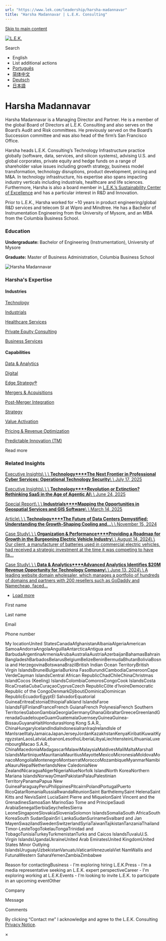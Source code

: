 ```yaml
---
url: "https://www.lek.com/leadership/harsha-madannavar"
title: "Harsha Madannavar | L.E.K. Consulting"
---
```


[Skip to main content](https://www.lek.com/leadership/harsha-madannavar#main-content)

[![L.E.K.](https://www.lek.com/themes/lek/images/new-logo.svg)](https://www.lek.com/ "L.E.K.")

Search

- English
- List additional actions
- [Português](https://www.lek.com/pt-br/lek-brazil)
- [简体中文](https://www.lek.com/zh-hant/lek-china)
- [Deutsch](https://www.lek.com/de/lek-germany)
- [日本語](https://www.lek.com/ja/lek-japan)

# Harsha Madannavar

Harsha Madannavar is a Managing Director and Partner. He is a member of the global Board of Directors at L.E.K. Consulting and also serves on the Board’s Audit and Risk committees. He previously served on the Board’s Succession committee and was also head of the firm’s San Francisco Office.

Harsha heads L.E.K. Consulting’s Technology Infrastructure practice globally (software, data, services, and silicon systems), advising U.S. and global corporates, private equity and hedge funds on a range of shareholder value issues including growth strategy, business model transformation, technology disruptions, product development, pricing and M&A. In technology infrastructure, his expertise also spans impacting industry verticals including industrials, healthcare and life sciences. Furthermore, Harsha is also a board member in [L.E.K.’s Sustainability Center of Excellence](https://www.lek.com/insights/sustainability-centre-excellence) and has a particular interest in R&D and Innovation.

Prior to L.E.K., Harsha worked for ~10 years in product engineering/global R&D services and telecom SI at Wipro and Mindtree. He has a Bachelor of Instrumentation Engineering from the University of Mysore, and an MBA from the Columbia Business School.

### Education

**Undergraduate:** Bachelor of Engineering (Instrumentation), University of Mysore

**Graduate:** Master of Business Administration, Columbia Business School

![Harsha Madannavar](https://www.lek.com/sites/default/files/profile-images/LEK_Leader_Profile_Harsha_Madannavar.jpg)

### Harsha's Expertise

#### Industries

[Technology](https://www.lek.com/industries/technology)

[Industrials](https://www.lek.com/industries/industrials)

[Healthcare Services](https://www.lek.com/industries/healthcare-services)

[Private Equity Consulting](https://www.lek.com/industries/private-equity-pe)

[Business Services](https://www.lek.com/industries/business-services)

#### Capabilities

[Data & Analytics](https://www.lek.com/capabilities/data-analytics)

[Digital](https://www.lek.com/capabilities/digital)

[Edge Strategy®](https://www.lek.com/capabilities/strategy/edge-strategyr)

[Mergers & Acquisitions](https://www.lek.com/capabilities/mergers-acquisitions)

[Post-Merger Integration](https://www.lek.com/capabilities/organizational-strategy/post-merger-integration-pmi)

[Strategy](https://www.lek.com/capabilities/strategy)

[Value Activation](https://www.lek.com/capabilities/organizational-strategy/value-activation)

[Pricing & Revenue Optimization](https://www.lek.com/capabilities/pricing-revenue-optimization)

[Predictable Innovation (TM)](https://www.lek.com/capabilities/predictable-innovation)

Read more

### Related Insights

[Executive Insights\\
\\
\\
**Technology****The Next Frontier in Professional Cyber Services: Operational Technology Security**\\
\\
July 17, 2025](https://www.lek.com/insights/tmt/eu/ei/next-frontier-professional-cyber-services-operational-technology-security)

[Executive Insights\\
\\
\\
**Technology****Revolution or Extinction? Rethinking SaaS in the Age of Agentic AI**\\
\\
June 24, 2025](https://www.lek.com/insights/tmt/eu/ei/revolution-or-extinction-rethinking-saas-age-agentic-ai)

[Special Report\\
\\
\\
**Industrials****Mapping the Opportunities in Geospatial Services and GIS Software**\\
\\
March 14, 2025](https://www.lek.com/insights/ind/us/sr/mapping-opportunities-geospatial-services-and-gis-software)

[Article\\
\\
\\
**Technology****The Future of Data Centers Demystified: Understanding the Growth-Shaping Cooling and…**\\
\\
November 15, 2024](https://www.lek.com/insights/tmt/us/ar/future-data-centers-demystified-understanding-growth-shaping-cooling-and-power)

[Case Study\\
\\
\\
**Organization & Performance****Providing a Roadmap for Growth in the Burgeoning Electric Vehicle Industry**\\
\\
August 14, 2024\\
\\
Our client, a manufacturer of batteries used in commercial electric vehicles, had received a strategic investment at the time it was competing to have its…](https://www.lek.com/insights/op/us/cs/providing-roadmap-growth-burgeoning-electric-vehicle-industry)

[Case Study\\
\\
\\
**Data & Analytics****Advanced Analytics Identifies $20M Revenue Opportunity for Technology Company**\\
\\
June 13, 2024\\
\\
A leading website domain wholesaler, which manages a portfolio of hundreds of domains and partners with 200 resellers such as GoDaddy and Namecheap, faced…](https://www.lek.com/insights/all/us/cs/advanced-analytics-identifies-20m-revenue-opportunity-technology-company)

- [Load more](https://www.lek.com/leadership/harsha-madannavar?page=1 "Load more items")

First name

Last name

Email

Phone number

My locationUnited StatesCanadaAfghanistanAlbaniaAlgeriaAmerican SamoaAndorraAngolaAnguillaAntarcticaAntigua and BarbudaArgentinaArmeniaArubaAustraliaAustriaAzerbaijanBahamasBahrainBangladeshBarbadosBelarusBelgiumBelizeBeninBermudaBhutanBoliviaBosnia and HerzegovinaBotswanaBrazilBritish Indian Ocean TerritoryBritish Virgin IslandsBruneiBulgariaBurkina FasoBurundiCambodiaCameroonCape VerdeCayman IslandsCentral African RepublicChadChileChinaChristmas IslandCocos (Keeling) IslandsColombiaComorosCongoCook IslandsCosta RicaCroatiaCubaCuraçaoCyprusCzech RepublicCôte d’IvoireDemocratic Republic of the CongoDenmarkDjiboutiDominicaDominican RepublicEcuadorEgyptEl SalvadorEquatorial GuineaEritreaEstoniaEthiopiaFalkland IslandsFaroe IslandsFijiFinlandFranceFrench GuianaFrench PolynesiaFrench Southern TerritoriesGabonGambiaGeorgiaGermanyGhanaGibraltarGreeceGreenlandGrenadaGuadeloupeGuamGuatemalaGuernseyGuineaGuinea-BissauGuyanaHaitiHondurasHong Kong S.A.R., ChinaHungaryIcelandIndiaIndonesiaIranIraqIrelandIsle of ManIsraelItalyJamaicaJapanJerseyJordanKazakhstanKenyaKiribatiKuwaitKyrgyzstanLaosLatviaLebanonLesothoLiberiaLibyaLiechtensteinLithuaniaLuxembourgMacao S.A.R., ChinaMacedoniaMadagascarMalawiMalaysiaMaldivesMaliMaltaMarshall IslandsMartiniqueMauritaniaMauritiusMayotteMexicoMicronesiaMoldovaMonacoMongoliaMontenegroMontserratMoroccoMozambiqueMyanmarNamibiaNauruNepalNetherlandsNew CaledoniaNew ZealandNicaraguaNigerNigeriaNiueNorfolk IslandNorth KoreaNorthern Mariana IslandsNorwayOmanPakistanPalauPalestinian TerritoryPanamaPapua New GuineaParaguayPeruPhilippinesPitcairnPolandPortugalPuerto RicoQatarRomaniaRussiaRwandaRéunionSaint BarthélemySaint HelenaSaint Kitts and NevisSaint LuciaSaint Pierre and MiquelonSaint Vincent and the GrenadinesSamoaSan MarinoSao Tome and PrincipeSaudi ArabiaSenegalSerbiaSeychellesSierra LeoneSingaporeSlovakiaSloveniaSolomon IslandsSomaliaSouth AfricaSouth KoreaSouth SudanSpainSri LankaSudanSurinameSvalbard and Jan MayenSwazilandSwedenSwitzerlandSyriaTaiwanTajikistanTanzaniaThailandTimor-LesteTogoTokelauTongaTrinidad and TobagoTunisiaTurkeyTurkmenistanTurks and Caicos IslandsTuvaluU.S. Virgin IslandsUgandaUkraineUnited Arab EmiratesUnited KingdomUnited States Minor Outlying IslandsUruguayUzbekistanVanuatuVaticanVenezuelaViet NamWallis and FutunaWestern SaharaYemenZambiaZimbabwe

Reason for contactingBusiness - I'm exploring hiring L.E.K.Press - I'm a media representative seeking an L.E.K. expert perspectiveCareer - I'm exploring working at L.E.K.Events - I'm looking to invite L.E.K. to participate in an upcoming eventOther

Company

Message

Comments

By clicking “Contact me” I acknowledge and agree to the L.E.K. Consulting [Privacy Notice](https://www.lek.com/lek-consulting-privacy-policy).

×